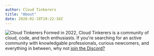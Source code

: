 ```yaml
---
author: Cloud Tinkerers
title: "About"
date: 2020-02-10T19:22:10Z
---
```

![Cloud Tinkerers](/images/about-us.png)
Formed in 2022, Cloud Tinkerers is a community of cloud, code, and tech enthusiasts. If you're searching for an active community with knowledgable professionals, curious newcomers, and everything in between, why not [join the Discord?](https://discord.gg/b6FPXfRZB2)